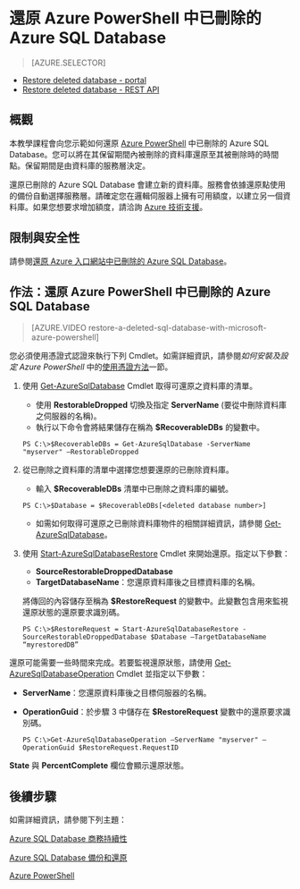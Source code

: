 <properties 
   pageTitle="還原 Azure PowerShell 中已刪除的 Azure SQL Database" 
   description="Microsoft Azure SQL Database, restore deleted database, recover deleted database, Azure PowerShell, 還原已刪除的資料庫, 復原已刪除的資料庫," 
   services="sql-database" 
   documentationCenter="" 
   authors="elfisher" 
   manager="jeffreyg" 
   editor="v-romcal"/>

<tags
   ms.service="sql-database"
   ms.devlang="NA"
   ms.topic="article"
   ms.tgt_pltfrm="NA"
   ms.workload="storage-backup-recovery" 
   ms.date="03/18/2015"
   ms.author="elfish; v-romcal; v-stste"/>

# 還原 Azure PowerShell 中已刪除的 Azure SQL Database

> [AZURE.SELECTOR]
- [Restore deleted database - portal](sql-database-restore-deleted-database-tutorial-management-portal.md)
- [Restore deleted database - REST API](sql-database-restore-deleted-database-tutorial-rest.md)

## 概觀

本教學課程會向您示範如何還原 [Azure PowerShell](../powershell-install-configure.md) 中已刪除的 Azure SQL Database。您可以將在其保留期間內被刪除的資料庫還原至其被刪除時的時間點。保留期間是由資料庫的服務層決定。

還原已刪除的 Azure SQL Database 會建立新的資料庫。服務會依據還原點使用的備份自動選擇服務層。請確定您在邏輯伺服器上擁有可用額度，以建立另一個資料庫。如果您想要求增加額度，請洽詢 [Azure 技術支援](http://azure.microsoft.com/support/options/)。

## 限制與安全性

請參閱[還原 Azure 入口網站中已刪除的 Azure SQL Database](sql-database-restore-deleted-database-tutorial-management-portal.md)。

## 作法：還原 Azure PowerShell 中已刪除的 Azure SQL Database

> [AZURE.VIDEO restore-a-deleted-sql-database-with-microsoft-azure-powershell]

您必須使用憑證式認證來執行下列 Cmdlet。如需詳細資訊，請參閱*如何安裝及設定 Azure PowerShell* 中的[使用憑證方法](../powershell-install-configure.md#use-the-certificate-method)一節。

1. 使用 [Get-AzureSqlDatabase](http://msdn.microsoft.com/library/azure/dn546735.aspx) Cmdlet 取得可還原之資料庫的清單。
	* 使用 **RestorableDropped** 切換及指定 **ServerName** (要從中刪除資料庫之伺服器的名稱)。
	* 執行以下命令會將結果儲存在稱為 **$RecoverableDBs** 的變數中。
	
	`PS C:\>$RecoverableDBs = Get-AzureSqlDatabase -ServerName "myserver" –RestorableDropped`

2. 從已刪除之資料庫的清單中選擇您想要還原的已刪除資料庫。

	* 輸入 **$RecoverableDBs** 清單中已刪除之資料庫的編號。  

	`PS C:\>$Database = $RecoverableDBs[<deleted database number>]`

	* 如需如何取得可還原之已刪除資料庫物件的相關詳細資訊，請參閱 [Get-AzureSqlDatabase](http://msdn.microsoft.com/library/dn546735.aspx)。

3. 使用 [Start-AzureSqlDatabaseRestore](http://msdn.microsoft.com/library/azure/dn720218.aspx) Cmdlet 來開始還原。指定以下參數：
	* **SourceRestorableDroppedDatabase**
	* **TargetDatabaseName**：您還原資料庫後之目標資料庫的名稱。

	將傳回的內容儲存至稱為 **$RestoreRequest** 的變數中。此變數包含用來監視還原狀態的還原要求識別碼。
	
	`PS C:\>$RestoreRequest = Start-AzureSqlDatabaseRestore -SourceRestorableDroppedDatabase $Database –TargetDatabaseName “myrestoredDB”`

還原可能需要一些時間來完成。若要監視還原狀態，請使用 [Get-AzureSqlDatabaseOperation](http://msdn.microsoft.com/library/azure/dn546738.aspx) Cmdlet 並指定以下參數：

* **ServerName**：您還原資料庫後之目標伺服器的名稱。
* **OperationGuid**：於步驟 3 中儲存在 **$RestoreRequest** 變數中的還原要求識別碼。

	`PS C:\>Get-AzureSqlDatabaseOperation –ServerName "myserver" –OperationGuid $RestoreRequest.RequestID`

**State** 與 **PercentComplete** 欄位會顯示還原狀態。

## 後續步驟

如需詳細資訊，請參閱下列主題：

[Azure SQL Database 商務持續性](http://msdn.microsoft.com/library/azure/hh852669.aspx)

[Azure SQL Database 備份和還原](http://msdn.microsoft.com/library/azure/jj650016.aspx)

[Azure PowerShell](http://msdn.microsoft.com/library/azure/jj156055.aspx)

<!---HONumber=62-->